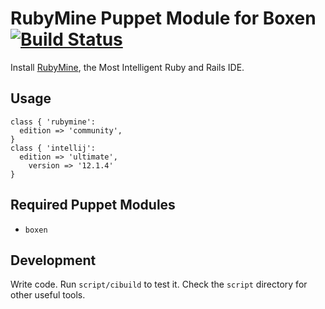 # RubyMine Puppet Module for Boxen [![Build Status](https://travis-ci.org/magicmonty/puppet-rubymine.png?branch=master)](https://travis-ci.org/magicmonty/puppet-rubymine)

Install [RubyMine](http://www.jetbrains.com/ruby/), the Most Intelligent Ruby and Rails IDE.

## Usage

```puppet
class { 'rubymine':
  edition => 'community',
}
class { 'intellij':
  edition => 'ultimate',
	version => '12.1.4'
}
```

## Required Puppet Modules

* `boxen`

## Development

Write code. Run `script/cibuild` to test it. Check the `script`
directory for other useful tools.
